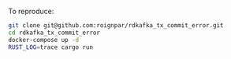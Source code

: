 To reproduce:
```sh
git clone git@github.com:roignpar/rdkafka_tx_commit_error.git
cd rdkafka_tx_commit_error
docker-compose up -d
RUST_LOG=trace cargo run
```
